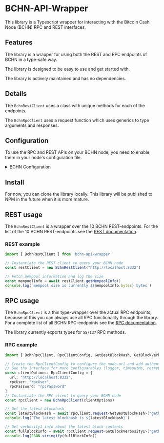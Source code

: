 # BCHN-API-Wrapper 

This library is a Typescript wrapper for interacting with the Bitcoin Cash Node (BCHN) RPC and REST interfaces. 

## Features

The library is a wrapper for using both the REST and RPC endpoints of BCHN in a type-safe way.

The library is designed to be easy to use and get started with.

The library is actively maintained and has no dependencies.

## Details

The `BchnRestClient` uses a class with unique methods for each of the endpoints.

The `BchnRpcClient` uses a request function which uses generics to type arguments and responses.

## Configuration

To use the RPC and REST APIs on your BCHN node, you need to enable them in your node's configuration file.

<details>
  <summary>BCHN Configuration</summary>
  In the BCHN `.conf` file add the following settings:

  ```
    server=1
    rest=1
    rpcuser=rpcuser
    rpcpassword=rpcpassword
    rpcallowip=127.0.0.1
    rpcport=8332
  ```

  To learn more about the `.conf` settings, see the [official documentation](https://docs.bitcoincashnode.org/doc/bitcoin-conf/).
</details>

## Install

For now, you can clone the library locally.
This library will be published to NPM in the future when it is more mature.

## REST usage

The `BchnRestClient` is a wrapper over the 10 BCHN REST-endpoints. For the list of the 10 BCHN REST-endpoints see the [REST documentation](https://docs.bitcoincashnode.org/doc/REST-interface/).

### REST example

```ts
import { BchnRestClient } from 'bchn-api-wrapper'

// Instantiate the REST client to query your BCHN node
const restClient = new BchnRestClient("http://localhost:8332")

// Fetch mempool information and log the size
const mempoolInfo = await restClient.getMempoolInfo()
console.log(`mempool size is currently ${mempoolInfo.bytes} bytes`)
```

## RPC usage

The `BchnRpcClient` is a thin type-wrapper over the actual RPC endpoints, because of this you can always use all RPC functionality through the library. For a complete list of all BCHN RPC-endpoints see the [RPC documentation](https://docs.bitcoincashnode.org/doc/json-rpc/).

The library currently exports types for `55/137` RPC methods.

### RPC example

```ts
import { BchnRpcClient, RpcClientConfig, GetBestBlockHash, GetBlockVerbosity1 } from 'bchn-api-wrapper'

// Create the RpcClientConfig to configure the node-url and add authentication details
// See the interface for more configuarables (logger, timeoutMs, retryDelayMs, maxRetries)
const clientOptions: RpcClientConfig = {
  url: "http://localhost:8332",
  rpcUser: "rpcUser",
  rpcPassword: "rpcPassword"
}
// Instantiate the RPC client to query your BCHN node
const rpcClient = new BchnRpcClient(clientOptions)

// Get the latest blockhash
const latestBlockHash = await rpcClient.request<GetBestBlockHash>("getbestblockhash")
console.log(`The latest blockhash is ${latestBlockHash}`)

// Get verbosity1 info about the latest block contents
const fullBlockInfo = await rpcClient.request<GetBlockVerbosity1>("getblock", latestBlockHash, 1)
console.log(JSON.stringify(fullBlockInfo))
```
